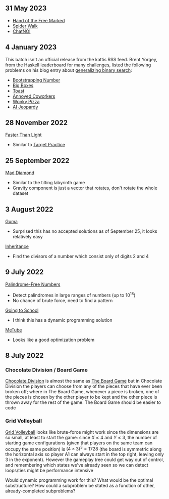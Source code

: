 ## 31 May 2023

- [Hand of the Free Marked](https://open.kattis.com/problems/marked)
- [Spider Walk](https://open.kattis.com/problems/spiderwalk)
- [ChatNOI](https://open.kattis.com/problems/chatnoi)


## 4 January 2023

This batch isn't an official release from the kattis RSS feed.  Brent Yorgey, from the Haskell leaderboard for many challenges, listed the following problems on his blog entry about [generalizing binary search](https://byorgey.wordpress.com/2023/01/01/competitive-programming-in-haskell-better-binary-search/):

- [Bootstrapping Number](https://open.kattis.com/problems/bootstrappingnumber)
- [Big Boxes](https://open.kattis.com/problems/bigboxes)
- [Toast](https://open.kattis.com/problems/toast)
- [Annoyed Coworkers](https://open.kattis.com/problems/annoyedcoworkers)
- [Wonky Pizza](https://open.kattis.com/problems/wonkypizza)
- [AI Jeopardy](https://open.kattis.com/problems/aijeopardy)


## 28 November 2022

[Faster Than Light](https://open.kattis.com/problems/fasterthanlight)
- Similar to [Target Practice](https://open.kattis.com/problems/targetpractice)


## 25 September 2022

[Mad Diamond](https://open.kattis.com/problems/maddiamond)
- Similar to the tilting labyrinth game
- Gravity component is just a vector that rotates, don't rotate the whole dataset


## 3 August 2022

[Guma](https://open.kattis.com/problems/guma)
- Surprised this has no accepted solutions as of September 25, it looks relatively easy

[Inheritance](https://open.kattis.com/problems/inheritance)
- Find the divisors of a number which consist only of digits 2 and 4


## 9 July 2022

[Palindrome-Free Numbers](https://open.kattis.com/problems/palindromefree)
- Detect palindromes in large ranges of numbers (up to $10^{18}$)
- No chance of brute force, need to find a pattern

[Going to School](https://open.kattis.com/problems/skolvagen)
- I think this has a dynamic programming solution

[MeTube](https://open.kattis.com/problems/dutub)
- Looks like a good optimization problem


## 8 July 2022

### Chocolate Division / Board Game
[Chocolate Division](https://open.kattis.com/problems/chocolatedivision) is almost the same as [The Board Game](https://open.kattis.com/problems/bradspelet) but in Chocolate Division the players can choose from any of the pieces that have ever been broken off; where in The Board Game, whenever a piece is broken, one of the pieces is chosen by the other player to be kept and the other piece is thrown away for the rest of the game.  The Board Game should be easier to code

### Grid Volleyball

[Grid Volleyball](https://open.kattis.com/problems/gridvolleyboll) looks like brute-force might work since the dimensions are so small, at least to start the game: since $X \le 4$ and $Y \le 3$, the number of starting game configurations (given that players on the same team can occupy the same position) is $(4 \times 3)^{3} = 1728$ (the board is symmetric along the horizontal axis so player A1 can always start in the top right, leaving only $3$ in the exponent).  However the gameplay tree could get way out of control, and remembering which states we've already seen so we can detect loops/ties might be performance intensive

Would dynamic programming work for this? What would be the optimal substructure?  How could a subproblem be stated as a function of other, already-completed subproblems?
